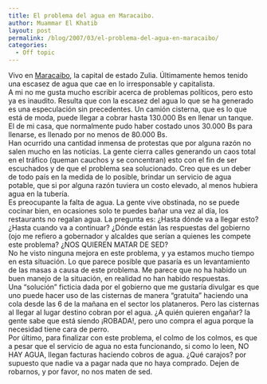 ```yaml
---
title: El problema del agua en Maracaibo.
author: Muammar El Khatib
layout: post
permalink: /blog/2007/03/el-problema-del-agua-en-maracaibo/
categories:
  - Off topic
---
```

Vivo en [Maracaibo][1], la capital de estado Zulia. Últimamente hemos tenido una escasez de agua que cae en lo irresponsable y capitalista.  
A mi no me gusta mucho escribir acerca de problemas políticos, pero esto ya es inaudito. Resulta que con la escasez del agua lo que se ha generado es una especulación sin precedentes. Un camión cisterna, que es lo que está de moda, puede llegar a cobrar hasta 130.000 Bs en llenar un tanque. El de mi casa, que normalmente pudo haber costado unos 30.000 Bs para llenarse, es llenado por no menos de 80.000 Bs.  
Han ocurrido una cantidad inmensa de protestas que por alguna razón no salen mucho en las noticias. La gente cierra calles generando un caos total en el tráfico (queman cauchos y se concentran) esto con el fin de ser escuchados y de que el problema sea solucionado. Creo que es un deber de todo país en la medida de lo posible, brindar un servicio de agua potable, que si por alguna razón tuviera un costo elevado, al menos hubiera agua en la tubería.  
Es preocupante la falta de agua. La gente vive obstinada, no se puede cocinar bien, en ocasiones solo te puedes bañar una vez al día, los restaurants no regalan agua. La pregunta es: ¿Hasta dónde va a llegar esto? ¿Hasta cuando va a continuar? ¿Dónde están las respuestas del gobierno (ojo me refiero a gobernador y alcaldes que serían a quienes les compete este problema? ¿NOS QUIEREN MATAR DE SED?  
No he visto ninguna mejora en este problema, y ya estamos mucho tiempo en esta situación. Lo que parece posible que pasaría es un levantamiento de las masas a causa de este problema. Me parece que no ha habido un buen manejo de la situación, en realidad no han habido respuestas.  
Una &#8220;solución&#8221; ficticia dada por el gobierno que me gustaría divulgar es que uno puede hacer uso de las cisternas de manera &#8220;gratuita&#8221; haciendo una cola desde las 6 de la mañana en el sector los plataneros. Pero las cisternas al llegar al lugar destino cobran por el agua. ¿A quién quieren engañar? la gente sabe que está siendo ¡ROBADA!, pero uno compra el agua porque la necesidad tiene cara de perro.  
Por último, para finalizar con este problema, el colmo de los colmos, es que a pesar que el servicio de agua no esta funcionando, si como lo leen, NO HAY AGUA, llegan facturas haciendo cobros de agua. ¿Qué carajos? por supuesto que nadie va a pagar nada que no haya comprado. Dejen de robarnos, y por favor, no nos maten de sed.

 [1]: http://es.wikipedia.org/wiki/Maracaibo